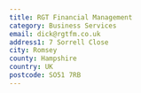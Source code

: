 ```yaml
---
title: RGT Financial Management
category: Business Services
email: dick@rgtfm.co.uk
address1: 7 Sorrell Close
city: Romsey
county: Hampshire
country: UK
postcode: SO51 7RB
---
```


